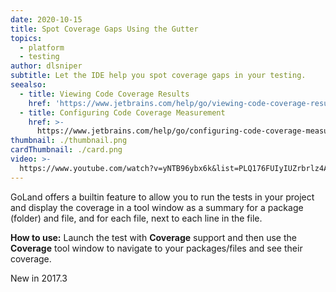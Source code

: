 ```yaml
---
date: 2020-10-15
title: Spot Coverage Gaps Using the Gutter
topics:
  - platform
  - testing
author: dlsniper
subtitle: Let the IDE help you spot coverage gaps in your testing.
seealso:
  - title: Viewing Code Coverage Results
    href: 'https://www.jetbrains.com/help/go/viewing-code-coverage-results.html'
  - title: Configuring Code Coverage Measurement
    href: >-
      https://www.jetbrains.com/help/go/configuring-code-coverage-measurement.html
thumbnail: ./thumbnail.png
cardThumbnail: ./card.png
video: >-
  https://www.youtube.com/watch?v=yNTB96ybx6k&list=PLQ176FUIyIUZrbrlz4AY1V8VzBJKZyVlW&index=148
---
```

GoLand offers a builtin feature to allow you to run the tests
in your project and display the coverage in a tool window as a
summary for a package (folder) and file, and for each file,
next to each line in the file.

**How to use:**
Launch the test with **Coverage** support and then use the
**Coverage** tool window to navigate to your packages/files and
see their coverage.

<span class="tag is-rounded">New in 2017.3</span>
